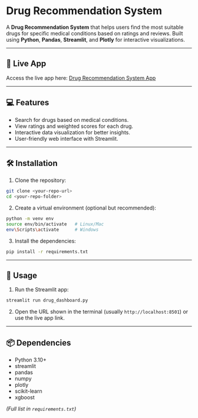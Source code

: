 # Drug Recommendation System

A **Drug Recommendation System** that helps users find the most suitable drugs for specific medical conditions based on ratings and reviews. Built using **Python**, **Pandas**, **Streamlit**, and **Plotly** for interactive visualizations.

---

## 🔗 Live App

Access the live app here: [Drug Recommendation System App](https://drug-recommendation-system-a7rir6vanzxjayzfvbgpnu.streamlit.app/)

---

## 💻 Features

* Search for drugs based on medical conditions.
* View ratings and weighted scores for each drug.
* Interactive data visualization for better insights.
* User-friendly web interface with Streamlit.

---

## 🛠 Installation

1. Clone the repository:

```bash
git clone <your-repo-url>
cd <your-repo-folder>
```

2. Create a virtual environment (optional but recommended):

```bash
python -m venv env
source env/bin/activate   # Linux/Mac
env\Scripts\activate      # Windows
```

3. Install the dependencies:

```bash
pip install -r requirements.txt
```

---

## 🚀 Usage

1. Run the Streamlit app:

```bash
streamlit run drug_dashboard.py
```

2. Open the URL shown in the terminal (usually `http://localhost:8501`) or use the live app link.

---

## 📦 Dependencies

* Python 3.10+
* streamlit
* pandas
* numpy
* plotly
* scikit-learn
* xgboost

*(Full list in `requirements.txt`)*


